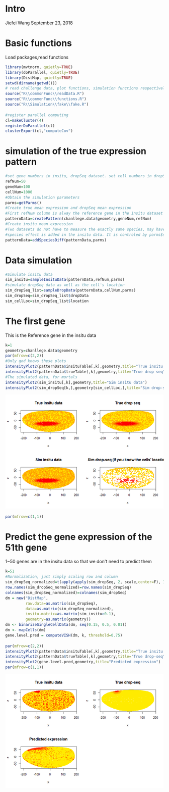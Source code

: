 Intro
================
Jiefei Wang
September 23, 2018

Basic functions
===============

Load packages,read functions

``` r
library(mvtnorm, quietly=TRUE)
library(doParallel, quietly=TRUE)
library(DistMap, quietly=TRUE)
setwd(dirname(getwd()))
# read challenge data, plot functions, simulation functions respectively
source("R\\commonFunc\\readData.R")
source("R\\commonFunc\\functions.R")
source("R\\Simulation\\fake\\fake.R")

#register parallel computing
cl=makeCluster(4)
registerDoParallel(cl)
clusterExport(cl,"computeCov")
```

simulation of the true expression pattern
=========================================

``` r
#set gene numbers in insitu, dropSeq dataset. set cell numbers in dropSeq 
refNum=50
geneNum=100
cellNum=1000
#Obtain the simulation parameters
parms=getParms()
#Create true mean expression and dropSeq mean expression
#First refNum column is alway the reference gene in the insitu dataset
patternData=createPattern(chanllege.data$geometry,geneNum,refNum)
#Create insitu mean expression
#Two datasets do not have to measure the exactly same species, may have some gene variation.
#species effect is added in the insitu data. It is controled by parms$speciesDiff
patternData=addSpeciesDiff(patternData,parms)
```

Data simulation
===============

``` r
#Simulate insitu data
sim_insitu=sampleInsituData(patternData,refNum,parms)
#simulate dropSeq data as well as the cell's location
sim_dropSeq_list=sampleDropData(patternData,cellNum,parms)
sim_dropSeq=sim_dropSeq_list$dropData
sim_cellLoc=sim_dropSeq_list$location
```

The first gene
==============

This is the Reference gene in the insitu data

``` r
k=1
geometry=chanllege.data$geometry
par(mfrow=c(2,2))
#Only god knows these plots
intensityPlot2(patternData$insituTable[,k],geometry,title="True insitu data")
intensityPlot2(patternData$trueTable[,k],geometry,title="True drop seq")
#The simulated data, for mortals
intensityPlot2(sim_insitu[,k],geometry,title="Sim insitu data")
intensityPlot2(sim_dropSeq[k,],geometry[sim_cellLoc,],title="Sim drop-seq (If you know the cells' location)")
```

![](intro_files/figure-markdown_github/unnamed-chunk-4-1.png)

``` r
par(mfrow=c(1,1))
```

Predict the gene expression of the 51th gene
============================================

1~50 genes are in the insitu data so that we don't need to predict them

``` r
k=51
#Normalization, just simply scaling row and column 
sim_dropSeq_normalized=t(apply(apply(sim_dropSeq, 2, scale,center=F), 1, scale,center=F))
row.names(sim_dropSeq_normalized)=row.names(sim_dropSeq)
colnames(sim_dropSeq_normalized)=colnames(sim_dropSeq)
dm = new("DistMap",
         raw.data=as.matrix(sim_dropSeq),
         data=as.matrix(sim_dropSeq_normalized),
         insitu.matrix=as.matrix(sim_insitu>0.1),
         geometry=as.matrix(geometry))
dm <- binarizeSingleCellData(dm, seq(0.15, 0.5, 0.01))
dm <- mapCells(dm)
gene.level.pred = computeVISH(dm, k, threshold=0.75)

par(mfrow=c(2,2))
intensityPlot2(patternData$insituTable[,k],geometry,title="True insitu data")
intensityPlot2(patternData$trueTable[,k],geometry,title="True drop-seq")
intensityPlot2(gene.level.pred,geometry,title="Predicted expression")
par(mfrow=c(1,1))
```

![](intro_files/figure-markdown_github/unnamed-chunk-5-1.png)

